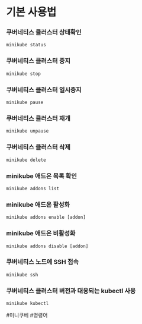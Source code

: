 # 기본 사용법
### 쿠버네티스 클러스터 상태확인
```shell
minikube status
```

### 쿠버네티스 클러스터 중지
```shell
minikube stop
```

### 쿠버네티스 클러스터 일시중지
```shell
minikube pause
```

### 쿠버네티스 클러스터 재개
```shell
minikube unpause
```

### 쿠버네티스 클러스터 삭제
```shell
minikube delete
```

### minikube 애드온 목록 확인
```shell
minikube addons list
```

### minikube 애드온 활성화
```shell
minikube addons enable [addon]
```

### minikube 애드온 비활성화
```shell
minikube addons disable [addon]
```

### 쿠버네티스 노드에 SSH 접속
```shell
minikube ssh
```

### 쿠버네티스 클러스터 버전과 대응되는 kubectl 사용
```shell
minikube kubectl
```

#미니쿠베
#명령어
